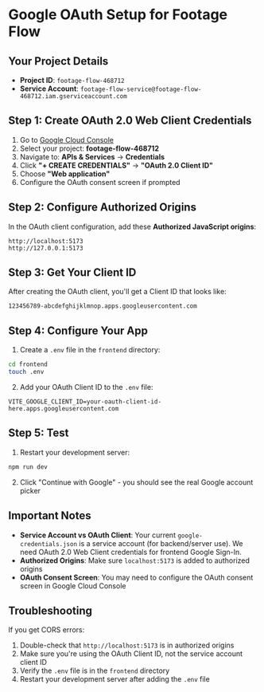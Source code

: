 # Google OAuth Setup for Footage Flow

## Your Project Details
- **Project ID**: `footage-flow-468712`
- **Service Account**: `footage-flow-service@footage-flow-468712.iam.gserviceaccount.com`

## Step 1: Create OAuth 2.0 Web Client Credentials

1. Go to [Google Cloud Console](https://console.cloud.google.com/)
2. Select your project: **footage-flow-468712**
3. Navigate to: **APIs & Services** → **Credentials**
4. Click **"+ CREATE CREDENTIALS"** → **"OAuth 2.0 Client ID"**
5. Choose **"Web application"**
6. Configure the OAuth consent screen if prompted

## Step 2: Configure Authorized Origins

In the OAuth client configuration, add these **Authorized JavaScript origins**:
```
http://localhost:5173
http://127.0.0.1:5173
```

## Step 3: Get Your Client ID

After creating the OAuth client, you'll get a Client ID that looks like:
```
123456789-abcdefghijklmnop.apps.googleusercontent.com
```

## Step 4: Configure Your App

1. Create a `.env` file in the `frontend` directory:
```bash
cd frontend
touch .env
```

2. Add your OAuth Client ID to the `.env` file:
```
VITE_GOOGLE_CLIENT_ID=your-oauth-client-id-here.apps.googleusercontent.com
```

## Step 5: Test

1. Restart your development server:
```bash
npm run dev
```

2. Click "Continue with Google" - you should see the real Google account picker

## Important Notes

- **Service Account vs OAuth Client**: Your current `google-credentials.json` is a service account (for backend/server use). We need OAuth 2.0 Web Client credentials for frontend Google Sign-In.
- **Authorized Origins**: Make sure `localhost:5173` is added to authorized origins
- **OAuth Consent Screen**: You may need to configure the OAuth consent screen in Google Cloud Console

## Troubleshooting

If you get CORS errors:
1. Double-check that `http://localhost:5173` is in authorized origins
2. Make sure you're using the OAuth Client ID, not the service account client ID
3. Verify the `.env` file is in the `frontend` directory
4. Restart your development server after adding the `.env` file

